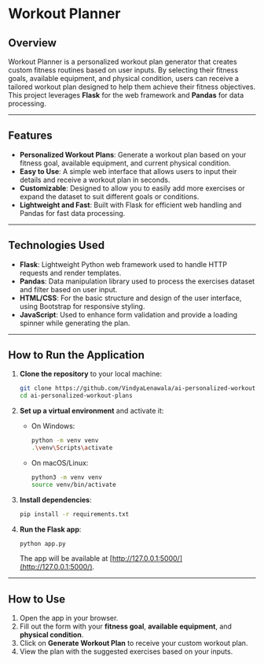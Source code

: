 # Workout Planner

## Overview
Workout Planner is a personalized workout plan generator that creates custom fitness routines based on user inputs. By selecting their fitness goals, available equipment, and physical condition, users can receive a tailored workout plan designed to help them achieve their fitness objectives. This project leverages **Flask** for the web framework and **Pandas** for data processing.

---

## Features

- **Personalized Workout Plans**: Generate a workout plan based on your fitness goal, available equipment, and current physical condition.
- **Easy to Use**: A simple web interface that allows users to input their details and receive a workout plan in seconds.
- **Customizable**: Designed to allow you to easily add more exercises or expand the dataset to suit different goals or conditions.
- **Lightweight and Fast**: Built with Flask for efficient web handling and Pandas for fast data processing.

---

## Technologies Used

- **Flask**: Lightweight Python web framework used to handle HTTP requests and render templates.
- **Pandas**: Data manipulation library used to process the exercises dataset and filter based on user input.
- **HTML/CSS**: For the basic structure and design of the user interface, using Bootstrap for responsive styling.
- **JavaScript**: Used to enhance form validation and provide a loading spinner while generating the plan.

---

## How to Run the Application

1. **Clone the repository** to your local machine:
    ```bash
    git clone https://github.com/VindyaLenawala/ai-personalized-workout-plans.git
    cd ai-personalized-workout-plans
    ```

2. **Set up a virtual environment** and activate it:
    - On Windows:
        ```bash
        python -m venv venv
        .\venv\Scripts\activate
        ```
    - On macOS/Linux:
        ```bash
        python3 -m venv venv
        source venv/bin/activate
        ```

3. **Install dependencies**:
    ```bash
    pip install -r requirements.txt
    ```

4. **Run the Flask app**:
    ```bash
    python app.py
    ```
    The app will be available at [http://127.0.0.1:5000/](http://127.0.0.1:5000/).

---

## How to Use

1. Open the app in your browser.
2. Fill out the form with your **fitness goal**, **available equipment**, and **physical condition**.
3. Click on **Generate Workout Plan** to receive your custom workout plan.
4. View the plan with the suggested exercises based on your inputs.

